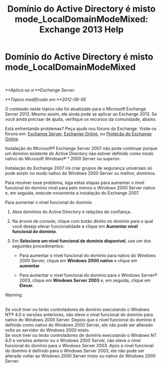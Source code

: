 ﻿---
title: 'Domínio do Active Directory é misto mode_LocalDomainModeMixed: Exchange 2013 Help'
TOCTitle: Domínio do Active Directory é misto mode_LocalDomainModeMixed
ms:assetid: a6affcfe-7264-455b-8e5c-683fa87383f1
ms:mtpsurl: https://technet.microsoft.com/pt-br/library/ms.exch.setupreadiness.localdomainmodemixed(v=EXCHG.150)
ms:contentKeyID: 50486328
ms.date: 05/22/2018
mtps_version: v=EXCHG.150
ms.translationtype: MT
---

# Domínio do Active Directory é misto mode\_LocalDomainModeMixed

 

_**Aplica-se a:**Exchange Server_

_**Tópico modificado em:**2012-06-05_

O conteúdo neste tópico não foi atualizado para o Microsoft Exchange Server 2013. Mesmo assim, ele ainda pode se aplicar ao Exchange 2013. Se você ainda precisar de ajuda, verifique os recursos da comunidade, abaixo.

Está enfrentando problemas? Peça ajuda nos fóruns do Exchange. Visite os fóruns em: [Exchange Server](https://go.microsoft.com/fwlink/p/?linkid=60612), [Exchange Online](https://go.microsoft.com/fwlink/p/?linkid=267542), ou [Proteção do Exchange Online](https://go.microsoft.com/fwlink/p/?linkid=285351).

Instalação do Microsoft® Exchange Server 2007 não pode continuar porque um domínio existente do Active Directory não estiver definido como modo nativo do Microsoft Windows® ° 2000 Server ou superior.

Instalação do Exchange 2007 irá criar grupos de segurança universais só pode existir no modo nativo do Windows 2000 Server ou melhor, domínios.

Para resolver esse problema, siga estas etapas para aumentar o nível funcional do domínio nível para pelo menos o Windows 2000 Server nativo e, em seguida, execute novamente a instalação do Exchange 2007.

Para aumentar o nível funcional do domínio

1.  Abra domínios do Active Directory e relações de confiança.

2.  Na árvore de console, clique com botão direito no domínio para o qual você deseja elevar funcionalidade e clique em **Aumentar nível funcional do domínio**.

3.  Em **Selecione um nível funcional de domínio disponível**, use um dos seguintes procedimentos:
    
      - Para aumentar o nível funcional do domínio para nativo do Windows 2000 Server, clique em **Windows 2000 nativo** e clique em **aumentar**.
    
      - Para aumentar o nível funcional do domínio para o Windows Server® 2003, clique em **Windows Server 2003** e, em seguida, clique em **Elevar.**


> [!WARNING]
> <BR>Se você tiver ou terão controladores de domínio executando o Windows NT® 4.0 e versões anteriores, não eleve o nível funcional do domínio para nativo do Windows 2000 Server. Depois que o nível funcional do domínio é definido como nativo do Windows 2000 Server, ele não pode ser alterado volta ao servidor do Windows 2000 misto.<BR>Se você tiver ou terão controladores de domínio executando o Windows NT 4.0 e versões anterior ou o Windows 2000 Server, não eleve o nível funcional do domínio para o Windows Server 2003. Após o nível funcional do domínio é definido para o Windows Server 2003, ele não pode ser alterado voltar ao Windows 2000 Server misto ou nativo do Windows 2000 Server.


